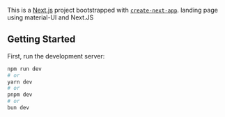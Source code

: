 This is a [Next.js](https://nextjs.org/) project bootstrapped with [`create-next-app`](https://github.com/vercel/next.js/tree/canary/packages/create-next-app).
landing page using material-UI and Next.JS

## Getting Started

First, run the development server:

```bash
npm run dev
# or
yarn dev
# or
pnpm dev
# or
bun dev
```
